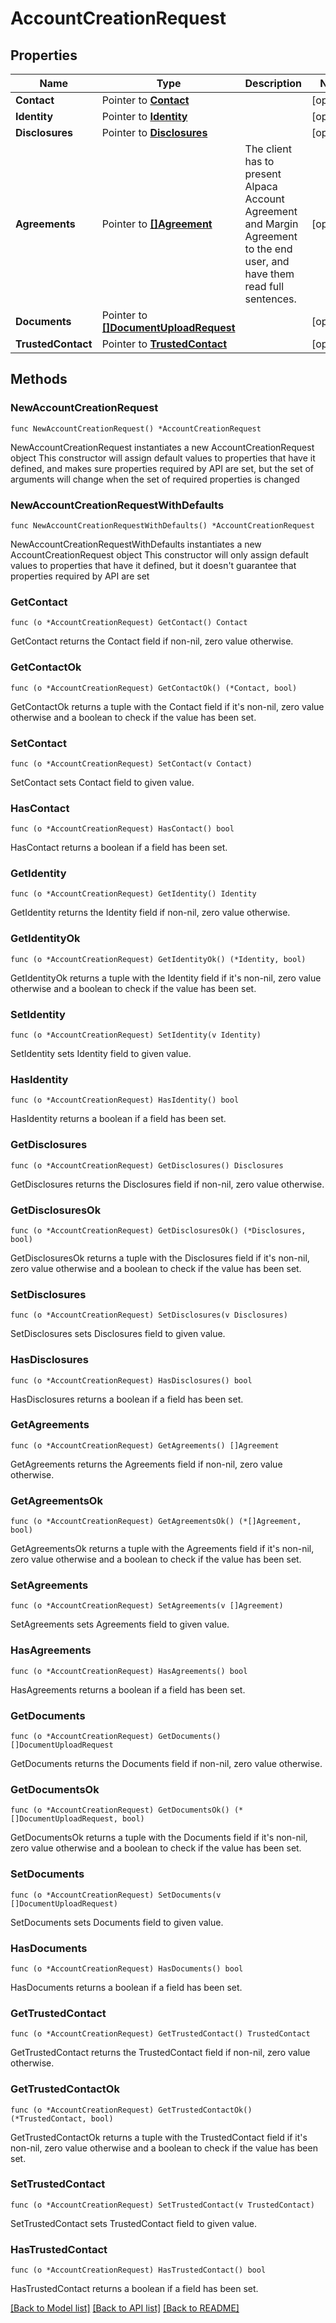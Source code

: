 # AccountCreationRequest

## Properties

Name | Type | Description | Notes
------------ | ------------- | ------------- | -------------
**Contact** | Pointer to [**Contact**](Contact.md) |  | [optional] 
**Identity** | Pointer to [**Identity**](Identity.md) |  | [optional] 
**Disclosures** | Pointer to [**Disclosures**](Disclosures.md) |  | [optional] 
**Agreements** | Pointer to [**[]Agreement**](Agreement.md) | The client has to present Alpaca Account Agreement and Margin Agreement to the end user, and have them read full sentences.  | [optional] 
**Documents** | Pointer to [**[]DocumentUploadRequest**](DocumentUploadRequest.md) |  | [optional] 
**TrustedContact** | Pointer to [**TrustedContact**](TrustedContact.md) |  | [optional] 

## Methods

### NewAccountCreationRequest

`func NewAccountCreationRequest() *AccountCreationRequest`

NewAccountCreationRequest instantiates a new AccountCreationRequest object
This constructor will assign default values to properties that have it defined,
and makes sure properties required by API are set, but the set of arguments
will change when the set of required properties is changed

### NewAccountCreationRequestWithDefaults

`func NewAccountCreationRequestWithDefaults() *AccountCreationRequest`

NewAccountCreationRequestWithDefaults instantiates a new AccountCreationRequest object
This constructor will only assign default values to properties that have it defined,
but it doesn't guarantee that properties required by API are set

### GetContact

`func (o *AccountCreationRequest) GetContact() Contact`

GetContact returns the Contact field if non-nil, zero value otherwise.

### GetContactOk

`func (o *AccountCreationRequest) GetContactOk() (*Contact, bool)`

GetContactOk returns a tuple with the Contact field if it's non-nil, zero value otherwise
and a boolean to check if the value has been set.

### SetContact

`func (o *AccountCreationRequest) SetContact(v Contact)`

SetContact sets Contact field to given value.

### HasContact

`func (o *AccountCreationRequest) HasContact() bool`

HasContact returns a boolean if a field has been set.

### GetIdentity

`func (o *AccountCreationRequest) GetIdentity() Identity`

GetIdentity returns the Identity field if non-nil, zero value otherwise.

### GetIdentityOk

`func (o *AccountCreationRequest) GetIdentityOk() (*Identity, bool)`

GetIdentityOk returns a tuple with the Identity field if it's non-nil, zero value otherwise
and a boolean to check if the value has been set.

### SetIdentity

`func (o *AccountCreationRequest) SetIdentity(v Identity)`

SetIdentity sets Identity field to given value.

### HasIdentity

`func (o *AccountCreationRequest) HasIdentity() bool`

HasIdentity returns a boolean if a field has been set.

### GetDisclosures

`func (o *AccountCreationRequest) GetDisclosures() Disclosures`

GetDisclosures returns the Disclosures field if non-nil, zero value otherwise.

### GetDisclosuresOk

`func (o *AccountCreationRequest) GetDisclosuresOk() (*Disclosures, bool)`

GetDisclosuresOk returns a tuple with the Disclosures field if it's non-nil, zero value otherwise
and a boolean to check if the value has been set.

### SetDisclosures

`func (o *AccountCreationRequest) SetDisclosures(v Disclosures)`

SetDisclosures sets Disclosures field to given value.

### HasDisclosures

`func (o *AccountCreationRequest) HasDisclosures() bool`

HasDisclosures returns a boolean if a field has been set.

### GetAgreements

`func (o *AccountCreationRequest) GetAgreements() []Agreement`

GetAgreements returns the Agreements field if non-nil, zero value otherwise.

### GetAgreementsOk

`func (o *AccountCreationRequest) GetAgreementsOk() (*[]Agreement, bool)`

GetAgreementsOk returns a tuple with the Agreements field if it's non-nil, zero value otherwise
and a boolean to check if the value has been set.

### SetAgreements

`func (o *AccountCreationRequest) SetAgreements(v []Agreement)`

SetAgreements sets Agreements field to given value.

### HasAgreements

`func (o *AccountCreationRequest) HasAgreements() bool`

HasAgreements returns a boolean if a field has been set.

### GetDocuments

`func (o *AccountCreationRequest) GetDocuments() []DocumentUploadRequest`

GetDocuments returns the Documents field if non-nil, zero value otherwise.

### GetDocumentsOk

`func (o *AccountCreationRequest) GetDocumentsOk() (*[]DocumentUploadRequest, bool)`

GetDocumentsOk returns a tuple with the Documents field if it's non-nil, zero value otherwise
and a boolean to check if the value has been set.

### SetDocuments

`func (o *AccountCreationRequest) SetDocuments(v []DocumentUploadRequest)`

SetDocuments sets Documents field to given value.

### HasDocuments

`func (o *AccountCreationRequest) HasDocuments() bool`

HasDocuments returns a boolean if a field has been set.

### GetTrustedContact

`func (o *AccountCreationRequest) GetTrustedContact() TrustedContact`

GetTrustedContact returns the TrustedContact field if non-nil, zero value otherwise.

### GetTrustedContactOk

`func (o *AccountCreationRequest) GetTrustedContactOk() (*TrustedContact, bool)`

GetTrustedContactOk returns a tuple with the TrustedContact field if it's non-nil, zero value otherwise
and a boolean to check if the value has been set.

### SetTrustedContact

`func (o *AccountCreationRequest) SetTrustedContact(v TrustedContact)`

SetTrustedContact sets TrustedContact field to given value.

### HasTrustedContact

`func (o *AccountCreationRequest) HasTrustedContact() bool`

HasTrustedContact returns a boolean if a field has been set.


[[Back to Model list]](../README.md#documentation-for-models) [[Back to API list]](../README.md#documentation-for-api-endpoints) [[Back to README]](../README.md)


